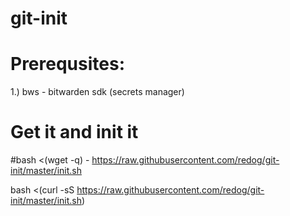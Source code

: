 git-init
========

# Prerequsites:
  1.) bws - bitwarden sdk (secrets manager)

# Get it and init it
#bash <(wget -q) - https://raw.githubusercontent.com/redog/git-init/master/init.sh

bash <(curl -sS https://raw.githubusercontent.com/redog/git-init/master/init.sh)
